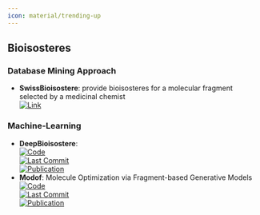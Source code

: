```yaml
---
icon: material/trending-up
---
```



## **Bioisosteres**
### **Database Mining Approach**
- **SwissBioisostere**: provide bioisosteres for a molecular fragment selected by a medicinal chemist  
	[![Link](https://img.shields.io/badge/Link-online-brightgreen?style=for-the-badge&logo=cachet&logoColor=65FF8F)](http://www.swissbioisostere.ch/)  
### **Machine-Learning**
- **DeepBioisostere**:   
	[![Code](https://img.shields.io/github/stars/Hwoo-Kim/DeepBioisostere?style=for-the-badge&logo=github)](https://github.com/Hwoo-Kim/DeepBioisostere)  
	[![Last Commit](https://img.shields.io/github/last-commit/Hwoo-Kim/DeepBioisostere?style=for-the-badge&logo=github)](https://github.com/Hwoo-Kim/DeepBioisostere)  
	[![Publication](https://img.shields.io/badge/Publication-Citations:0-blue?style=for-the-badge&logo=bookstack)](https://doi.org/10.48550/arXiv.2403.02706)  
- **Modof**: Molecule Optimization via Fragment-based Generative Models  
	[![Code](https://img.shields.io/github/stars/ziqi92/Modof?style=for-the-badge&logo=github)](https://github.com/ziqi92/Modof)  
	[![Last Commit](https://img.shields.io/github/last-commit/ziqi92/Modof?style=for-the-badge&logo=github)](https://github.com/ziqi92/Modof)  
	[![Publication](https://img.shields.io/badge/Publication-Citations:30-blue?style=for-the-badge&logo=bookstack)](https://doi.org/10.1038/s42256-021-00410-2)  
